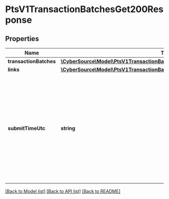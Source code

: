 # PtsV1TransactionBatchesGet200Response

## Properties
Name | Type | Description | Notes
------------ | ------------- | ------------- | -------------
**transactionBatches** | [**\CyberSource\Model\PtsV1TransactionBatchesGet200ResponseTransactionBatches[]**](PtsV1TransactionBatchesGet200ResponseTransactionBatches.md) |  | [optional] 
**links** | [**\CyberSource\Model\PtsV1TransactionBatchesGet200ResponseLinks**](PtsV1TransactionBatchesGet200ResponseLinks.md) |  | [optional] 
**submitTimeUtc** | **string** | Time of request in UTC. &#x60;Format: YYYY-MM-DDThh:mm:ssZ&#x60;  Example 2016-08-11T22:47:57Z equals August 11, 2016, at 22:47:57 (10:47:57 p.m.). The T separates the date and the time. The Z indicates UTC. | [optional] 

[[Back to Model list]](../README.md#documentation-for-models) [[Back to API list]](../README.md#documentation-for-api-endpoints) [[Back to README]](../README.md)



